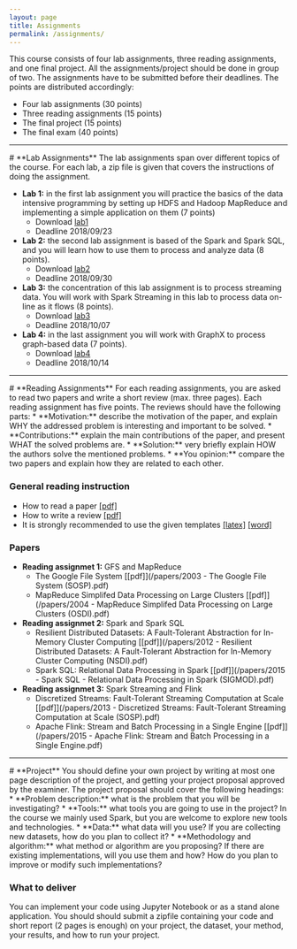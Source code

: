 ```yaml
---
layout: page
title: Assignments
permalink: /assignments/
---
```

This course consists of four lab assignments, three reading assignments, and one final project. All the assignments/project should be done in group of two. The assignments have to be submitted before their deadlines. The points are distributed accordingly:
<ul>
<li>Four lab assignments (30 points)</li>
<li>Three reading assignments (15 points)</li>
<li>The final project (15 points)</li>
<li>The final exam (40 points)</li>
</ul>

<hr>
# **Lab Assignments**
The lab assignments span over different topics of the course. For each lab, a zip file is given that covers the instructions of doing the assignment.

* <b>Lab 1:</b> in the first lab assignment you will practice the basics of the data intensive programming by setting up HDFS and Hadoop MapReduce and implementing a simple application on them (7 points)
  - Download [lab1]()
  - Deadline 2018/09/23
* <b>Lab 2:</b> the second lab assignment is based of the Spark and Spark SQL, and you will learn how to use them to process and analyze data (8 points).
  - Download [lab2]()
  - Deadline 2018/09/30
* <b>Lab 3:</b> the concentration of this lab assignment is to process streaming data. You will work with Spark Streaming in this lab to process data on-line as it flows (8 points).
  - Download [lab3]()
  - Deadline 2018/10/07
* <b>Lab 4:</b> in the last assignment you will work with GraphX to process graph-based data (7 points).
  - Download [lab4]()
  - Deadline 2018/10/14

<hr>
# **Reading Assignments**
For each reading assignments, you are asked to read two papers and write a short review (max. three pages). Each reading assignment has five points. The reviews should have the following parts:
* **Motivation:** describe the motivation of the paper, and explain WHY the addressed problem is interesting and important to be solved.
* **Contributions:** explain the main contributions of the paper, and present WHAT the solved problems are.
* **Solution:** very briefly explain HOW the authors solve the mentioned problems.
* **You opinion:** compare the two papers and explain how they are related to each other.

### General reading instruction
* How to read a paper [[pdf]](/papers/paper-reading.pdf)
* How to write a review [[pdf]](/papers/review-writing.pdf)
* It is strongly recommended to use the given templates [[latex]](/papers/latex_template.tex) [[word]](/papers/word_template.tex)

### Papers
* **Reading assignmet 1:** GFS and MapReduce
  - The Google File System [[pdf]](/papers/2003 - The Google File System (SOSP).pdf)
  - MapReduce Simplifed Data Processing on Large Clusters [[pdf]](/papers/2004 - MapReduce  Simplifed Data Processing on Large Clusters (OSDI).pdf)
* **Reading assignmet 2:** Spark and Spark SQL
  - Resilient Distributed Datasets: A Fault-Tolerant Abstraction for In-Memory Cluster Computing [[pdf]](/papers/2012 - Resilient Distributed Datasets: A Fault-Tolerant Abstraction for In-Memory Cluster Computing (NSDI).pdf)
  - Spark SQL: Relational Data Processing in Spark [[pdf]](/papers/2015 - Spark SQL - Relational Data Processing in Spark (SIGMOD).pdf)
* **Reading assignmet 3:** Spark Streaming and Flink
  - Discretized Streams: Fault-Tolerant Streaming Computation at Scale [[pdf]](/papers/2013 - Discretized Streams: Fault-Tolerant Streaming Computation at Scale (SOSP).pdf)
  - Apache Flink: Stream and Batch Processing in a Single Engine [[pdf]](/papers/2015 - Apache Flink: Stream and Batch Processing in a Single Engine.pdf)

<hr>
# **Project**
You should define your own project by writing at most one page description of the project, and getting your project proposal approved by the examiner. The project proposal should cover the following headings:
* **Problem description:** what is the problem that you will be investigating?
* **Tools:** what tools you are going to use in the project? In the course we mainly used Spark, but you are welcome to explore new tools and technologies.
* **Data:** what data will you use? If you are collecting new datasets, how do you plan to collect it?
* **Methodology and algorithm:** what method or algorithm are you proposing? If there are existing implementations, will you use them and how? How do you plan to improve or modify such implementations?

### What to deliver
You can implement your code using Jupyter Notebook or as a stand alone application. You should should submit a zipfile containing your code and short report (2 pages is enough) on your project, the dataset, your method, your results, and how to run your project.
